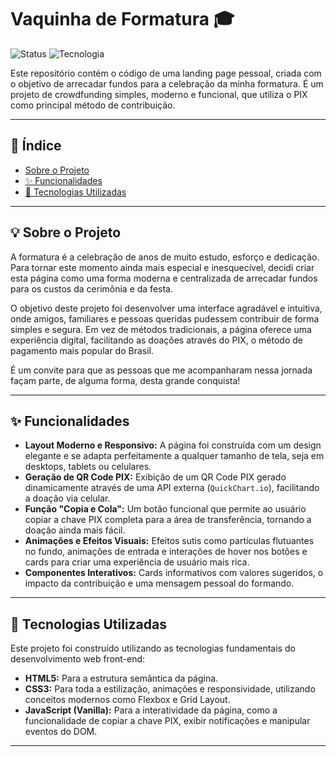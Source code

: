 # Vaquinha de Formatura 🎓

![Status](https://img.shields.io/badge/status-concluído-brightgreen)
![Tecnologia](https://img.shields.io/badge/tecnologia-HTML/CSS/JS-blue)

Este repositório contém o código de uma landing page pessoal, criada com o objetivo de arrecadar fundos para a celebração da minha formatura. É um projeto de crowdfunding simples, moderno e funcional, que utiliza o PIX como principal método de contribuição.

---

## 📑 Índice

- [Sobre o Projeto](#-sobre-o-projeto)
- [✨ Funcionalidades](#-funcionalidades)
- [🚀 Tecnologias Utilizadas](#-tecnologias-utilizadas)


---

## 💡 Sobre o Projeto

A formatura é a celebração de anos de muito estudo, esforço e dedicação. Para tornar este momento ainda mais especial e inesquecível, decidi criar esta página como uma forma moderna e centralizada de arrecadar fundos para os custos da cerimônia e da festa.

O objetivo deste projeto foi desenvolver uma interface agradável e intuitiva, onde amigos, familiares e pessoas queridas pudessem contribuir de forma simples e segura. Em vez de métodos tradicionais, a página oferece uma experiência digital, facilitando as doações através do PIX, o método de pagamento mais popular do Brasil.

É um convite para que as pessoas que me acompanharam nessa jornada façam parte, de alguma forma, desta grande conquista!

---

## ✨ Funcionalidades

- **Layout Moderno e Responsivo:** A página foi construída com um design elegante e se adapta perfeitamente a qualquer tamanho de tela, seja em desktops, tablets ou celulares.
- **Geração de QR Code PIX:** Exibição de um QR Code PIX gerado dinamicamente através de uma API externa (`QuickChart.io`), facilitando a doação via celular.
- **Função "Copia e Cola":** Um botão funcional que permite ao usuário copiar a chave PIX completa para a área de transferência, tornando a doação ainda mais fácil.
- **Animações e Efeitos Visuais:** Efeitos sutis como partículas flutuantes no fundo, animações de entrada e interações de hover nos botões e cards para criar uma experiência de usuário mais rica.
- **Componentes Interativos:** Cards informativos com valores sugeridos, o impacto da contribuição e uma mensagem pessoal do formando.

---

## 🚀 Tecnologias Utilizadas

Este projeto foi construído utilizando as tecnologias fundamentais do desenvolvimento web front-end:

- **HTML5:** Para a estrutura semântica da página.
- **CSS3:** Para toda a estilização, animações e responsividade, utilizando conceitos modernos como Flexbox e Grid Layout.
- **JavaScript (Vanilla):** Para a interatividade da página, como a funcionalidade de copiar a chave PIX, exibir notificações e manipular eventos do DOM.

---

